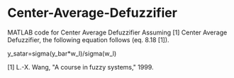 # Center-Average-Defuzzifier

MATLAB code for Center Average Defuzzifier 
Assuming [1] Center Average Defuzzifier, the following equation follows (eq. 8.18 [1]).

y_satar=sigma(y_bar*w_l)/sigma(w_l)



[1]	L.-X. Wang, "A course in fuzzy systems," 1999.
